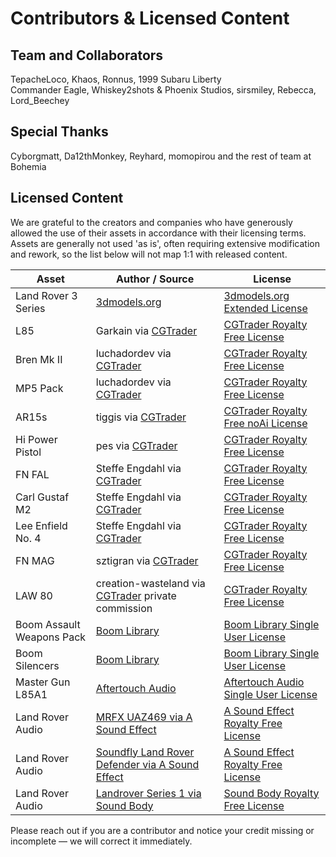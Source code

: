 # Contributors & Licensed Content

## Team and Collaborators
TepacheLoco, Khaos, Ronnus, 1999 Subaru Liberty \
Commander Eagle, Whiskey2shots & Phoenix Studios, sirsmiley, Rebecca, Lord_Beechey
## Special Thanks
Cyborgmatt, Da12thMonkey, Reyhard, momopirou and the rest of team at Bohemia
## Licensed Content
We are grateful to the creators and companies who have generously allowed the use of their assets in accordance with their licensing terms. Assets are generally not used 'as is', often requiring extensive modification and rework, so the list below will not map 1:1 with released content.

| Asset                     | Author / Source                                                                                                                             | License                                                                                                                               |
| ------------------------- | ------------------------------------------------------------------------------------------------------------------------------------------- | ------------------------------------------------------------------------------------------------------------------------------------- |
| Land Rover 3 Series       | [3dmodels.org](https://3dmodels.org/3d-models/land-rover-series-iii-lwb-military-ffr-1985/)                                                 | [3dmodels.org Extended License](https://3dmodels.org/license-terms/?srsltid=AfmBOorXOyxiBjUm6cYfES5V9NteaH6MlDVzzNIZsrNdc30xTGkRm77N) |
| L85                       | Garkain via [CGTrader](https://www.cgtrader.com/3d-models/military/gun/l85a2-sa80-variants)                                                 | [CGTrader Royalty Free License](https://www.cgtrader.com/pages/terms-and-conditions#royalty-free-license)                             |
| Bren Mk II                | luchadordev via [CGTrader](https://www.cgtrader.com/3d-models/military/gun/bren-mk-ii-lmg)                                                  | [CGTrader Royalty Free License](https://www.cgtrader.com/pages/terms-and-conditions#royalty-free-license)                             |
| MP5 Pack                  | luchadordev via [CGTrader](https://www.cgtrader.com/3d-models/military/gun/ultimate-mp5-pack)                                               | [CGTrader Royalty Free License](https://www.cgtrader.com/pages/terms-and-conditions#royalty-free-license)                             |
| AR15s                     | tiggis via [CGTrader](https://www.cgtrader.com/3d-model-collections/m16-m4-ar15-weapons-pack)                                               | [CGTrader Royalty Free noAi License](https://www.cgtrader.com/pages/terms-and-conditions#royalty-free-license)                             |
| Hi Power Pistol           | pes via [CGTrader](https://www.cgtrader.com/3d-models/military/gun/lowpoly-browning-hi-power-pistol)                                        | [CGTrader Royalty Free License](https://www.cgtrader.com/pages/terms-and-conditions#royalty-free-license)                             |
| FN FAL                    | Steffe Engdahl via [CGTrader](https://www.cgtrader.com/3d-model-collections/fn-fal-collection)                                              | [CGTrader Royalty Free License](https://www.cgtrader.com/pages/terms-and-conditions#royalty-free-license)                             |
| Carl Gustaf M2            | Steffe Engdahl via [CGTrader](https://www.cgtrader.com/3d-models/military/gun/carl-gustaf-m2-recoilless-rifle)                              | [CGTrader Royalty Free License](https://www.cgtrader.com/pages/terms-and-conditions#royalty-free-license)                             |
| Lee Enfield No. 4         | Steffe Engdahl via [CGTrader](https://www.cgtrader.com/3d-models/military/gun/pbr-lee-enfield-no-4-mk-1)                                    | [CGTrader Royalty Free License](https://www.cgtrader.com/pages/terms-and-conditions#royalty-free-license)                             |
| FN MAG                    | sztigran via [CGTrader](https://www.cgtrader.com/3d-models/military/gun/fn-mag-m240-machine-gun-game-ready)                                 | [CGTrader Royalty Free License](https://www.cgtrader.com/pages/terms-and-conditions#royalty-free-license)                             |
| LAW 80                    | creation-wasteland via [CGTrader](https://www.cgtrader.com/designers/creation-wasteland) private commission                                 | [CGTrader Royalty Free License](https://www.cgtrader.com/pages/terms-and-conditions#royalty-free-license)                             |
| Boom Assault Weapons Pack | [Boom Library](https://www.boomlibrary.com/sound-effects/assault-weapons/?srsltid=AfmBOooV6xrFNYiaZjsa7CifSZFX6BxIC7Kjx3I8qz3IE2NvhQEGJ4Vh) | [Boom Library Single User License](https://www.boomlibrary.com/terms-conditions/)                                                     |
| Boom Silencers            | [Boom Library](https://www.boomlibrary.com/sound-effects/silencers/?srsltid=AfmBOopE9i8p8aHVZMrPoPSXjUxhCNRLZ1lGdP5-k9O61furCoj85QAN)       | [Boom Library Single User License](https://www.boomlibrary.com/terms-conditions/)                                                     |
| Master Gun L85A1          | [Aftertouch Audio](https://aftertouchaudio.com/product/mastergun-l85a1/)                                                                    | [Aftertouch Audio Single User License](https://aftertouchaudio.com/eula/)                                                             |
| Land Rover Audio          | [MRFX UAZ469 via A Sound Effect](https://www.asoundeffect.com/sound-library/soviet-army-truck-uaz-469/)                                      | [A Sound Effect Royalty Free License](https://www.asoundeffect.com/license-agreement/)                                               |
| Land Rover Audio          | [Soundfly Land Rover Defender via A Sound Effect](https://www.asoundeffect.com/sound-library/land-rover-defender/)                                      | [A Sound Effect Royalty Free License](https://www.asoundeffect.com/license-agreement/)                                               |
| Land Rover Audio          | [Landrover Series 1 via Sound Body](https://soundbody.net/product/landrover-series-1/)                                            | [Sound Body Royalty Free License](https://soundbody.net/product/landrover-series-1/)                                                 |




Please reach out if you are a contributor and notice your credit missing or incomplete — we will correct it immediately.
